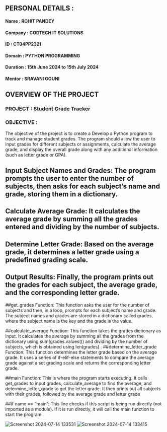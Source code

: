 ## PERSONAL DETAILS :
  #### Name : ROHIT PANDEY 
  #### Company : CODTECH IT SOLUTIONS
  #### ID : CT04PP2321
  #### Domain : PYTHON PROGRAMMING
  #### Duration : 15th June 2024 to 15th July 2024
  #### Mentor : SRAVANI GOUNI



## OVERVIEW OF THE PROJECT

  ### PROJECT : Student Grade Tracker
  ### OBJECTIVE :
  The objective of the project is to create a Develop a Python program to track and manage student grades.
  The program should allow the user to input grades for different subjects or assignments, calculate the
  average grade, and display the overall grade along with any additional information (such as letter grade or GPA).
 

## Input Subject Names and Grades: The program prompts the user to enter the number of subjects, then asks for each subject’s name and grade, storing them in a dictionary.
## Calculate Average Grade: It calculates the average grade by summing all the grades entered and dividing by the number of subjects.
## Determine Letter Grade: Based on the average grade, it determines a letter grade using a predefined grading scale.
## Output Results: Finally, the program prints out the grades for each subject, the average grade, and the corresponding letter grade.






##get_grades Function:
This function asks the user for the number of subjects and then, in a loop, prompts for each subject’s name and grade.
The subject names and grades are stored in a dictionary called grades, where the subject name is the key and the grade is the value.

##calculate_average Function:
This function takes the grades dictionary as input.
It calculates the average by summing all the grades from the dictionary using sum(grades.values()) and dividing by the number of subjects, which is obtained using len(grades)
.
##determine_letter_grade Function:
This function determines the letter grade based on the average grade.
It uses a series of if-elif-else statements to compare the average grade against a set grading scale and returns the corresponding letter grade.

##main Function:
This is where the program starts executing.
It calls get_grades to input grades, calculate_average to find the average, and determine_letter_grade to get the letter grade.
It then prints out all subjects with their grades, followed by the average grade and letter grade


##if name == “main”:
This line checks if this script is being run directly (not imported as a module).
If it is run directly, it will call the main function to start the program.

![Screenshot 2024-07-14 133531](https://github.com/user-attachments/assets/af7bc5d1-d689-459e-afd2-2c75014bce9c)
![Screenshot 2024-07-14 133415](https://github.com/user-attachments/assets/a7c00202-af8b-4d03-864b-02abbfb557d6)

